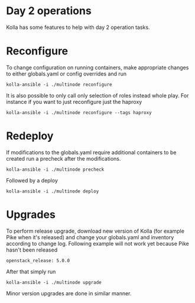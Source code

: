 # Day 2 operations

Kolla has some features to help with day 2 operation tasks.

# Reconfigure
To change configuration on running containers, make appropriate changes to either globals.yaml or config overrides and run
```
kolla-ansible -i ./multinode reconfigure
```
It is also possible to only call only selection of roles instead whole play.  For instance if you want to just reconfigure just the haproxy
```
kolla-ansible -i ./multinode reconfigure --tags haproxy
```

# Redeploy
If modifications to the globals.yaml require additional containers to be created run a precheck after the modifications.
```
kolla-ansible -i ./multinode precheck
```
Followed by a deploy
```
kolla-ansible -i ./multinode deploy
```

# Upgrades
To perform release upgrade, download new version of Kolla (for example Pike when it's released) and change your globals.yaml and inventory according to change log.
Following example will not work yet because Pike hasn't been released
```
openstack_release: 5.0.0
```
After that simply run
```
kolla-ansible -i ./multinode upgrade
```

Minor version upgrades are done in similar manner.
